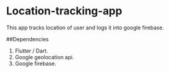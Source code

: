 # Location-tracking-app
This app tracks location of user and logs it into google firebase.

##Dependencies
1. Flutter / Dart.
2. Google geolocation api.
3. Google firebase.
